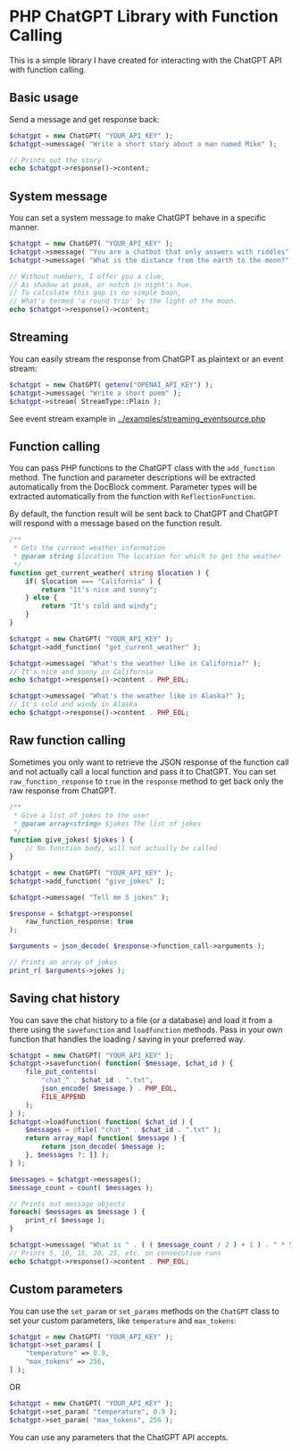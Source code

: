 # PHP ChatGPT Library with Function Calling

This is a simple library I have created for interacting with the ChatGPT API with function calling.

## Basic usage

Send a message and get response back:
```php
$chatgpt = new ChatGPT( "YOUR_API_KEY" );
$chatgpt->umessage( "Write a short story about a man named Mike" );

// Prints out the story
echo $chatgpt->response()->content;
```

## System message

You can set a system message to make ChatGPT behave in a specific manner.

```php
$chatgpt = new ChatGPT( "YOUR_API_KEY" );
$chatgpt->smessage( "You are a chatbot that only answers with riddles" );
$chatgpt->umessage( "What is the distance from the earth to the moon?" );

// Without numbers, I offer you a clue,
// As shadow at peak, or notch in night's hue.
// To calculate this gap is no simple boon,
// What's termed 'a round trip' by the light of the moon.
echo $chatgpt->response()->content;
```

## Streaming

You can easily stream the response from ChatGPT as plaintext or an event stream:

```php
$chatgpt = new ChatGPT( getenv("OPENAI_API_KEY") );
$chatgpt->umessage( "Write a short poem" );
$chatgpt->stream( StreamType::Plain );
```

See event stream example in [../examples/streaming_eventsource.php](../examples/streaming_eventsource.php)

## Function calling

You can pass PHP functions to the ChatGPT class with the `add_function` method. The function and parameter descriptions will be extracted automatically from the DocBlock comment. Parameter types will be extracted automatically from the function with `ReflectionFunction`.

By default, the function result will be sent back to ChatGPT and ChatGPT will respond with a message based on the function result.

```php
/**
 * Gets the current weather information
 * @param string $location The location for which to get the weather
 */
function get_current_weather( string $location ) {
    if( $location === "California" ) {
        return "It's nice and sunny";
    } else {
        return "It's cold and windy";
    }
}

$chatgpt = new ChatGPT( "YOUR_API_KEY" );
$chatgpt->add_function( "get_current_weather" );

$chatgpt->umessage( "What's the weather like in California?" );
// It's nice and sunny in California
echo $chatgpt->response()->content . PHP_EOL;

$chatgpt->umessage( "What's the weather like in Alaska?" );
// It's cold and windy in Alaska
echo $chatgpt->response()->content . PHP_EOL;
```

## Raw function calling

Sometimes you only want to retrieve the JSON response of the function call and not actually call a local function and pass it to ChatGPT. You can set `raw_function_response` to `true` in the `response` method to get back only the raw response from ChatGPT.

```php
/**
 * Give a list of jokes to the user
 * @param array<string> $jokes The list of jokes
 */
function give_jokes( $jokes ) {
    // No function body, will not actually be called
}

$chatgpt = new ChatGPT( "YOUR_API_KEY" );
$chatgpt->add_function( "give_jokes" );

$chatgpt->umessage( "Tell me 5 jokes" );

$response = $chatgpt->response(
    raw_function_response: true
);

$arguments = json_decode( $response->function_call->arguments );

// Prints an array of jokes
print_r( $arguments->jokes );
```

## Saving chat history

You can save the chat history to a file (or a database) and load it from a there using the `savefunction` and `loadfunction` methods. Pass in your own function that handles the loading / saving in your preferred way.

```php
$chatgpt = new ChatGPT( "YOUR_API_KEY" );
$chatgpt->savefunction( function( $message, $chat_id ) {
    file_put_contents(
        "chat_" . $chat_id . ".txt",
        json_encode( $message ) . PHP_EOL,
        FILE_APPEND
    );
} );
$chatgpt->loadfunction( function( $chat_id ) {
    $messages = @file( "chat_" . $chat_id . ".txt" );
    return array_map( function( $message ) {
        return json_decode( $message );
    }, $messages ?: [] );
} );

$messages = $chatgpt->messages();
$message_count = count( $messages );

// Prints out message objects
foreach( $messages as $message ) {
    print_r( $message );
}

$chatgpt->umessage( "What is " . ( ( $message_count / 2 ) + 1 ) . " * 5?" );
// Prints 5, 10, 15, 20, 25, etc. on consecutive runs
echo $chatgpt->response()->content . PHP_EOL;
```

## Custom parameters

You can use the `set_param` or `set_params` methods on the `ChatGPT` class to set your custom parameters, like `temperature` and `max_tokens`:

```php
$chatgpt = new ChatGPT( "YOUR_API_KEY" );
$chatgpt->set_params( [
    "temperature" => 0.9,
    "max_tokens" => 256,
] );
```

OR

```php
$chatgpt = new ChatGPT( "YOUR_API_KEY" );
$chatgpt->set_param( "temperature", 0.9 );
$chatgpt->set_param( "max_tokens", 256 );
```

You can use any parameters that the ChatGPT API accepts.
